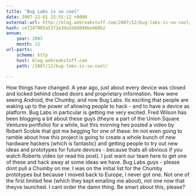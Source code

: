 ```yaml
---
title: "Bug Labs is so cool"
date: 2007-12-01 15:55:12 +0000
external-url: http://blog.webreakstuff.com/2007/12/bug-labs-is-so-cool/
hash: ce7247005a5371e3da1b8d048be468b2
annum:
    year: 2007
    month: 12
url-parts:
    scheme: http
    host: blog.webreakstuff.com
    path: /2007/12/bug-labs-is-so-cool/

---
```


How things have changed. A year ago, just about every device was closed and locked behind closed doors and proprietary information. Now were seeing Android, the Chumby, and now Bug Labs. Its exciting that people are waking up to the power of allowing people to hack - and to have a device as platform. Bug Labs in particular is getting me very excited.  Fred Wilson has been blogging a bit about these guys (theyre a part of the Union Square Ventures portfolio) for a while, but this morning hes posted a video by Robert Scoble that got me begging for one of these:    Im not even going to ramble about how this project is going to create a whole bunch of new hardware hackers (which is fantastic) and getting people to try out new ideas and prototypes for future devices - because thats all obvious if you watch Roberts video (or read his post). I just want our team here to get one of these and hack away at some ideas we have.  Bug Labs guys - please dont pull a Chumby on me. I was on the initial list for the Chumby prototypes but because I moved back to Europe, I never got one. Not one of the first limited few (which they kept emailing me about), not one now that theyve launched. I cant order the damn thing. Be smart about this, please?
